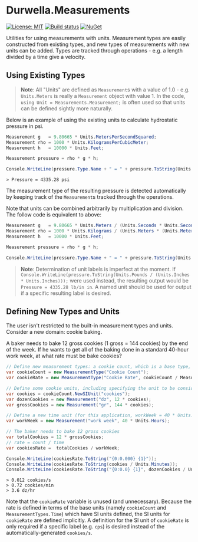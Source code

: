 # Durwella.Measurements

[![License: MIT](https://img.shields.io/badge/License-MIT-blue.svg)](https://opensource.org/licenses/MIT) [![Build status](https://ci.appveyor.com/api/projects/status/62xekqq2gpg9kkjm?svg=true)](https://ci.appveyor.com/project/wlmiller/durwella-measurements) [![NuGet](https://img.shields.io/nuget/v/Durwella.Measurements.svg)](https://www.nuget.org/packages/Durwella.Measurements/)

Utilities for using measurements with units.  Measurement types are easily constructed from existing types, and new types of measurements with new units can be added.  Types are tracked through operations - e.g. a length divided by a time give a velocity.

## Using Existing Types
> **Note**: All "Units" are defined as `Measurement`s with a value of 1.0 - e.g. `Units.Meters` is really a `Measurement` object with value 1.  In the code, `using Unit = Measurements.Measurement;` is often used so that units can be defined sightly more naturally.

Below is an example of using the existing units to calculate hydrostatic pressure in psi.

```csharp
Measurement g   = 9.80665 * Units.MetersPerSecondSquared;
Measurement rho = 1000 * Units.KilogramsPerCubicMeter;
Measurement h   = 10000 * Units.Feet;

Measurement pressure = rho * g * h;

Console.WriteLine(pressure.Type.Name + " = " + pressure.ToString(Units.PoundsPerSquareInch);
```
```
> Pressure = 4335.28 psi
```
The measurement type of the resulting pressure is detected automatically by keeping track of the `Measurement`s tracked through the operations.

Note that units can be combined arbitrarily by multiplication and division.  The follow code is equivalent to above:

```csharp
Measurement g   = 9.80665 * Units.Meters / (Units.Seconds * Units.Seconds);
Measurement rho = 1000 * Units.Kilograms / (Units.Meters * (Units.Meters * Units.Meters));
Measurement h   = 10000 * Units.Feet;

Measurement pressure = rho * g * h;

Console.WriteLine(pressure.Type.Name + " = " + pressure.ToString(Units.PoundsPerSquareInch);
```

> **Note**: Determination of unit labels is imperfect at the moment.  If `Console.WriteLine(pressure.ToString(Units.Pounds / (Units.Inches * Units.Inches)));` were used instead, the resulting output would be `Pressure = 4335.28 lb/in in`.  A named unit should be used for output if a specific resulting label is desired.

## Defining New Types and Units
The user isn't restricted to the built-in measurement types and units.  Consider a new domain: cookie baking.

A baker needs to bake 12 gross cookies (1 gross = 144 cookies) by the end of the week.  If he wants to get all of the baking done in a standard 40-hour work week, at what rate must be bake cookies?

```csharp
// Define new measurement types: a cookie count, which is a base type, and a cookie rate, which is a compound type using the cookie count and time.
var cookieCount = new MeasurementType("Cookie Count");
var cookieRate = new MeasurementType("Cookie Rate", cookieCount / MeasurementTypes.Time);

// Define some cookie units, including specifying the unit to be considered the default SI unit
var cookies = cookieCount.NewSIUnit("cookies");
var dozenCookies = new Measurement("dz", 12 * cookies);
var grossCookies = new Measurement("gr", 144 * cookies);

// Define a new time unit (for this application, workWeek = 40 * Units.Hours would work just as well)
var workWeek = new Measurement("work week", 40 * Units.Hours);

// The baker needs to bake 12 gross cookies
var totalCookies = 12 * grossCookies;
// rate = count / time
var cookiesRate =  totalCookies / workWeek;

Console.WriteLine(cookiesRate.ToString("{0:0.000} {1}"));
Console.WriteLine(cookiesRate.ToString(cookies / Units.Minutes));
Console.WriteLine(cookiesRate.ToString("{0:0.0} {1}", dozenCookies / Units.Hours));
```
```
> 0.012 cookies/s
> 0.72 cookies/min
> 3.6 dz/hr
```
Note that the `cookieRate` variable is unused (and unnecessary).  Because the rate is defined in terms of the base units (namely `cookieCount` and `MeasurementTypes.Time`) which have SI units defined, the SI units for `cookieRate` are defined implicitly.  A definition for the SI unit of `cookieRate` is only required if a specific label (e.g. `cps`) is desired instead of the automatically-generated `cookies/s`.